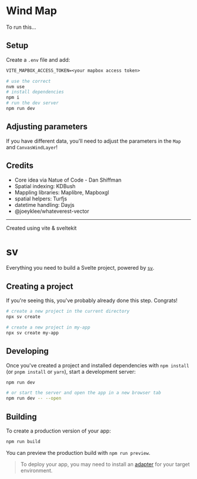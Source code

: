 # Wind Map

To run this...

## Setup

Create a `.env` file and add:

```txt
VITE_MAPBOX_ACCESS_TOKEN=<your mapbox access token>
```

```sh
# use the correct
nvm use
# install dependencies
npm i
# run the dev server
npm run dev
```

## Adjusting parameters

If you have different data, you'll need to adjust the parameters in the `Map` and `CanvasWindLayer`!

## Credits

- Core idea via Natue of Code - Dan Shiffman
- Spatial indexing: KDBush
- Mappling libraries: Maplibre, Mapboxgl
- spatial helpers: Turfjs
- datetime handling: Dayjs
- @joeyklee/whateverest-vector

---

Created using vite & sveltekit

# sv

Everything you need to build a Svelte project, powered by [`sv`](https://github.com/sveltejs/cli).

## Creating a project

If you're seeing this, you've probably already done this step. Congrats!

```bash
# create a new project in the current directory
npx sv create

# create a new project in my-app
npx sv create my-app
```

## Developing

Once you've created a project and installed dependencies with `npm install` (or `pnpm install` or `yarn`), start a development server:

```bash
npm run dev

# or start the server and open the app in a new browser tab
npm run dev -- --open
```

## Building

To create a production version of your app:

```bash
npm run build
```

You can preview the production build with `npm run preview`.

> To deploy your app, you may need to install an [adapter](https://svelte.dev/docs/kit/adapters) for your target environment.
